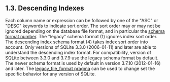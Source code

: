 ## 1\.3\. Descending Indexes


Each column name or expression can be followed by one
of the "ASC" or "DESC" keywords to indicate sort order.
The sort order may or may not be ignored depending
on the database file format, and in particular the [schema format number](fileformat2.html#schemaformat).
The "legacy" schema format (1\) ignores index
sort order. The descending index schema format (4\) takes index sort order
into account. Only versions of SQLite 3\.3\.0 (2006\-01\-11\)
and later are able to understand
the descending index format. For compatibility, version of SQLite between 3\.3\.0
and 3\.7\.9 use the legacy schema format by default. The newer schema format is
used by default in version 3\.7\.10 (2012\-01\-16\) and later.
The [legacy\_file\_format pragma](pragma.html#pragma_legacy_file_format) can be used to change set the specific
behavior for any version of SQLite.


